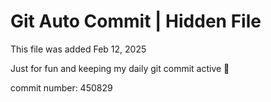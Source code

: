 # Git Auto Commit | Hidden File

This file was added Feb 12, 2025

Just for fun and keeping my daily git commit active 🤪

commit number: 450829
